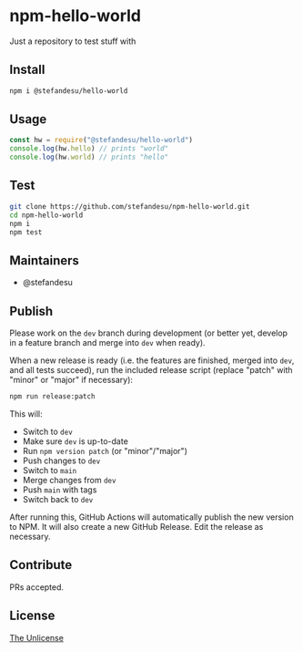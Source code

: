 # npm-hello-world
Just a repository to test stuff with

## Install

```bash
npm i @stefandesu/hello-world
```

## Usage

```js
const hw = require("@stefandesu/hello-world")
console.log(hw.hello) // prints "world"
console.log(hw.world) // prints "hello"
```

## Test

```bash
git clone https://github.com/stefandesu/npm-hello-world.git
cd npm-hello-world
npm i
npm test
```

## Maintainers
- @stefandesu

## Publish
Please work on the `dev` branch during development (or better yet, develop in a feature branch and merge into `dev` when ready).

When a new release is ready (i.e. the features are finished, merged into `dev`, and all tests succeed), run the included release script (replace "patch" with "minor" or "major" if necessary):

```bash
npm run release:patch
```

This will:
- Switch to `dev`
- Make sure `dev` is up-to-date
- Run `npm version patch` (or "minor"/"major")
- Push changes to `dev`
- Switch to `main`
- Merge changes from `dev`
- Push `main` with tags
- Switch back to `dev`

After running this, GitHub Actions will automatically publish the new version to NPM. It will also create a new GitHub Release. Edit the release as necessary.

## Contribute
PRs accepted.

## License
[The Unlicense](https://unlicense.org)

